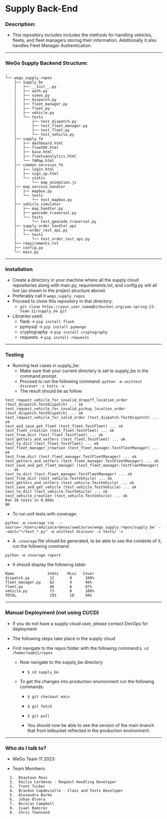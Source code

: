 # Supply Back-End

### Description:

- This repository includes includes the methods for handling vehicles, fleets, and fleet managers storing their information. Additionally it also handles Fleet Manager Authentication.

---

### WeGo Supply Backend Structure:


```
.
└── wego_supply_repos
    ├── supply_be
    │   ├── __init__.py
    │   ├── auth.py
    |   ├── views.py
    │   ├── dispatch.py
    │   ├── fleet_manager.py
    │   ├── fleet.py
    │   ├── vehicle.py
    │   └── tests
    │       ├── test_dispatch.py
    │       ├── test_fleet_manager.py
    │       ├── test_fleet.py
    │       └── test_vehicle.py
    ├── supply_fe
    │   ├── dashboard.html
    │   ├── fleetDV.html
    │   ├── base.html
    │   ├── fleetsanalytics.html
    │   └── fmMap.html
    ├── common_services_fe
    │   ├── login.html
    │   ├── sign_up.html
    │   └── static
    │       └── map_animation.js
    ├── map_service_handler
    │   ├── mapbox.py
    │   └── tests
    │       └── test_mapbox.py
    ├── vehicle_simulator
    │   ├── map_handler.py
    │   ├── geocode_traversal.py
    │   └── tests
    │       └── test_geocode_traversal.py
    ├── supply_order_handler_api
    │   ├──order_rest_api.py
    │   └── tests
    │       └── test_order_rest_api.py
    ├── requirements.txt 
    ├── config.py
    └── main.py
```

---

### Installation

* Create a directory in your machine where all the supply cloud repositories along with main.py, requirements.txt, and config.py will all live (as shown in the project structure above).
* Preferably call it `wego_supply_repos`
* Proceed to clone this repository in that directory:
    * `git clone https://your_user_name@bitbucket.org/swe-spring-23-team-11/supply_be.git`
* Libraries used:
    * flask -> `pip install flask`
    * pymysql -> `pip install pymongo`
    * cryptography -> `pip install cryptography`
    * requests -> `pip install requests`

---

### Testing

- Running test cases in supply_be:
  - Make sure that your current directory is set to supply_be in the command prompt.
  - Proceed to run the following command:
    `python -m unittest discover -s tests -v`
  - The result should be as follow:

```
test_request_vehicle_for_invalid_dropoff_location_order (test_dispatch.TestDispatch) ... ok
test_request_vehicle_for_invalid_pickup_location_order (test_dispatch.TestDispatch) ... ok
test_request_vehicle_for_valid_order (test_dispatch.TestDispatch) ... ok
test_and_save_get_fleet (test_fleet.TestFleet) ... ok
test_fleet_creation (test_fleet.TestFleet) ... ok
test_from_dict (test_fleet.TestFleet) ... ok
test_getters_and_setters (test_fleet.TestFleet) ... ok
test_to_dict (test_fleet.TestFleet) ... ok
test_fleet_manager_creation (test_fleet_manager.TestFleetManager) ... ok
test_from_dict (test_fleet_manager.TestFleetManager) ... ok
test_getters_and_setters (test_fleet_manager.TestFleetManager) ... ok
test_save_and_get_fleet_manager (test_fleet_manager.TestFleetManager) ... ok
test_to_dict (test_fleet_manager.TestFleetManager) ... ok
test_from_dict (test_vehicle.TestVehicle) ... ok
test_getters_and_setters (test_vehicle.TestVehicle) ... ok
test_save_and_get_vehicle (test_vehicle.TestVehicle) ... ok
test_to_dict (test_vehicle.TestVehicle) ... ok
test_vehicle_creation (test_vehicle.TestVehicle) ... ok
Ran 18 tests in 0.009s
OK
```

- To run unit tests with coverage:

```
python -m coverage run  --source='/Users/emiliocardenas/sweCourse/wego_supply_repos/supply_be' --omit="*/test_*.py" -m unittest discover -s tests/ -v
```

- A `.coverage` file should be generated, to be able to see the contents of it, run the following command:

```
python -m coverage report
```

- It should display the following table:

```
Name               Stmts    Miss   Cover
dispatch.py         12       0      100%
fleet_manager.py    62       4      94%
fleet.py            46       6      87%
vehicle.py          73       0      100%
TOTAL               193      10     94%
```

---

### Manual Deployment (not using CI/CD)

- If you do not have a supply cloud user, please contact DevOps for deployment
- The following steps take place in the supply cloud
- First navigate to the repos folder with the following command:`$ cd /home/team11/repos`

  - Now navigate to the supply_be directory

    - `$ cd supply_be`

  - To get the changes into production environment run the following commands:

    - `$ git checkout main`

    - `$ git fetch`

    - `$ git pull`

    - You should now be able to see the version of the main branch that from bitbucket reflected in the production environment.

---

### Who do I talk to?

- WeGo Team 11 2023:

- Team Members:

```
  1.  Deautaun Ross
  2.  Emilio Cardenas - Request Handling Developer
  3.  Trent Tucker
  4.  Brandon Capdevielle - Class and Tests Developer
  5.  Alexandra Burke
  6.  Johan Olvera
  7.  Nicolas Campbell
  8.  Isael Ramirez
  9.  Chris Townsend
```
